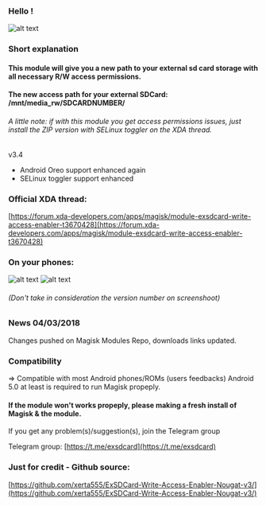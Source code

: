 ### Hello !

![alt text](https://image.ibb.co/cdgBzx/401005microsdcardicon66397.png "Logo ExSDCard")

### Short explanation
#### This module will give you a new path to your external sd card storage with all necessary R/W access permissions.

#### The new access path for your external SDCard: /mnt/media_rw/SDCARDNUMBER/

###### A little note: if with this module you get access permissions issues, just install the ZIP version with SELinux toggler on the XDA thread.

v3.4
- Android Oreo support enhanced again
- SELinux toggler support enhanced

### Official XDA thread:
[https://forum.xda-developers.com/apps/magisk/module-exsdcard-write-access-enabler-t3670428](https://forum.xda-developers.com/apps/magisk/module-exsdcard-write-access-enabler-t3670428)


### On your phones:
![alt text](https://image.ibb.co/hRkRXH/435669_Screenshot20171008172017.png "SCR_Onyourphone1")
![alt text](https://image.ibb.co/h9rYCH/944605_Screenshot20170909143851.png "SCR_Onyourphone2")
###### (Don't take in consideration the version number on screenshoot)

### News 04/03/2018
Changes pushed on Magisk Modules Repo, downloads links updated.


### Compatibility
=> Compatible with most Android phones/ROMs (users feedbacks)
Android 5.0 at least is required to run Magisk propeply.


#### If the module won't works propeply, please making a fresh install of Magisk & the module.


If you get any problem(s)/suggestion(s), join the Telegram group

Telegram group: [https://t.me/exsdcard](https://t.me/exsdcard)


### Just for credit - Github source: <br />
[https://github.com/xerta555/ExSDCard-Write-Access-Enabler-Nougat-v3/](https://github.com/xerta555/ExSDCard-Write-Access-Enabler-Nougat-v3/)
